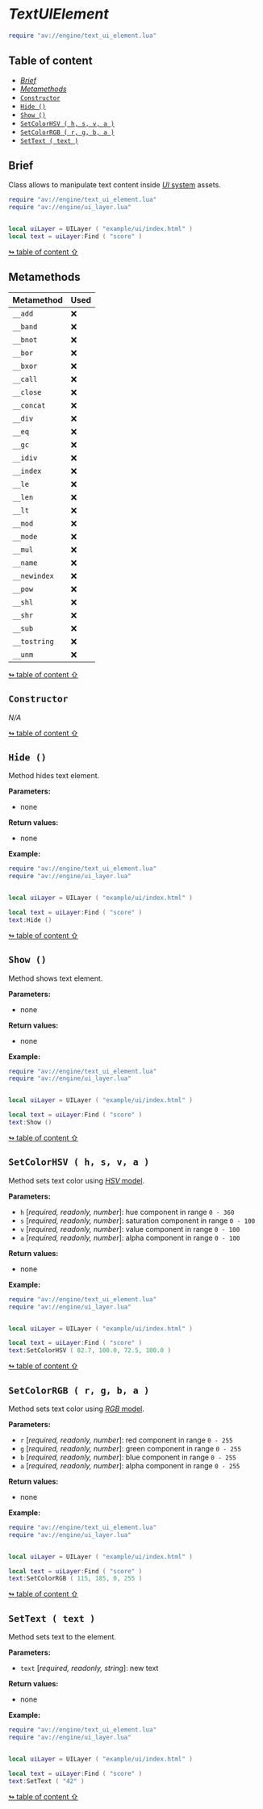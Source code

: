 # _TextUIElement_

```lua
require "av://engine/text_ui_element.lua"
```


## <a id="table-of-content">Table of content</a>

- [_Brief_](#brief)
- [_Metamethods_](#metamethods)
- [`Constructor`](#constructor)
- [`Hide ()`](#method-hide)
- [`Show ()`](#method-show)
- [`SetColorHSV ( h, s, v, a )`](#method-set-color-hsv)
- [`SetColorRGB ( r, g, b, a )`](#method-set-color-rgb)
- [`SetText ( text )`](#method-set-text)

## <a id="brief">Brief</a>

Class allows to manipulate text content inside [_UI_ system](ui-system.md) assets.

```lua
require "av://engine/text_ui_element.lua"
require "av://engine/ui_layer.lua"


local uiLayer = UILayer ( "example/ui/index.html" )
local text = uiLayer:Find ( "score" )
```

[↬ table of content ⇧](#table-of-content)

## <a id="metamethods">Metamethods</a>

Metamethod | Used
--- | ---
`__add` | ❌
`__band` | ❌
`__bnot` | ❌
`__bor` | ❌
`__bxor` | ❌
`__call` | ❌
`__close` | ❌
`__concat` | ❌
`__div` | ❌
`__eq` | ❌
`__gc` | ❌
`__idiv` | ❌
`__index` | ❌
`__le` | ❌
`__len` | ❌
`__lt` | ❌
`__mod` | ❌
`__mode` | ❌
`__mul` | ❌
`__name` | ❌
`__newindex` | ❌
`__pow` | ❌
`__shl` | ❌
`__shr` | ❌
`__sub` | ❌
`__tostring` | ❌
`__unm` | ❌

[↬ table of content ⇧](#table-of-content)

## <a id="constructor">`Constructor`</a>

_N/A_

[↬ table of content ⇧](#table-of-content)

## <a id="method-hide">`Hide ()`</a>

Method hides text element.

**Parameters:**

- none

**Return values:**

- none

**Example:**

```lua
require "av://engine/text_ui_element.lua"
require "av://engine/ui_layer.lua"


local uiLayer = UILayer ( "example/ui/index.html" )

local text = uiLayer:Find ( "score" )
text:Hide ()
```

[↬ table of content ⇧](#table-of-content)

## <a id="method-show">`Show ()`</a>

Method shows text element.

**Parameters:**

- none

**Return values:**

- none

**Example:**

```lua
require "av://engine/text_ui_element.lua"
require "av://engine/ui_layer.lua"


local uiLayer = UILayer ( "example/ui/index.html" )

local text = uiLayer:Find ( "score" )
text:Show ()
```

[↬ table of content ⇧](#table-of-content)

## <a id="method-set-color-hsv">`SetColorHSV ( h, s, v, a )`</a>

Method sets text color using [_HSV_ model](https://en.wikipedia.org/wiki/HSL_and_HSV).

**Parameters:**

- `h` [_required, readonly, number_]: hue component in range `0 - 360`
- `s` [_required, readonly, number_]: saturation component in range `0 - 100`
- `v` [_required, readonly, number_]: value component in range `0 - 100`
- `a` [_required, readonly, number_]: alpha component in range `0 - 100`

**Return values:**

- none

**Example:**

```lua
require "av://engine/text_ui_element.lua"
require "av://engine/ui_layer.lua"


local uiLayer = UILayer ( "example/ui/index.html" )

local text = uiLayer:Find ( "score" )
text:SetColorHSV ( 82.7, 100.0, 72.5, 100.0 )
```

[↬ table of content ⇧](#table-of-content)

## <a id="method-set-color-rgb">`SetColorRGB ( r, g, b, a )`</a>

Method sets text color using [_RGB_ model](https://en.wikipedia.org/wiki/RGB_color_model).

**Parameters:**

- `r` [_required, readonly, number_]: red component in range `0 - 255`
- `g` [_required, readonly, number_]: green component in range `0 - 255`
- `b` [_required, readonly, number_]: blue component in range `0 - 255`
- `a` [_required, readonly, number_]: alpha component in range `0 - 255`

**Return values:**

- none

**Example:**

```lua
require "av://engine/text_ui_element.lua"
require "av://engine/ui_layer.lua"


local uiLayer = UILayer ( "example/ui/index.html" )

local text = uiLayer:Find ( "score" )
text:SetColorRGB ( 115, 185, 0, 255 )
```

[↬ table of content ⇧](#table-of-content)

## <a id="method-set-text">`SetText ( text )`</a>

Method sets text to the element.

**Parameters:**

- `text` [_required, readonly, string_]: new text

**Return values:**

- none

**Example:**

```lua
require "av://engine/text_ui_element.lua"
require "av://engine/ui_layer.lua"


local uiLayer = UILayer ( "example/ui/index.html" )

local text = uiLayer:Find ( "score" )
text:SetText ( "42" )
```

[↬ table of content ⇧](#table-of-content)
